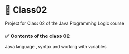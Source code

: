# 📌 Class02 
Project for Class 02 of the Java Programming Logic course

### ✅ Contents of the class 02
Java language , syntax and working with variables

